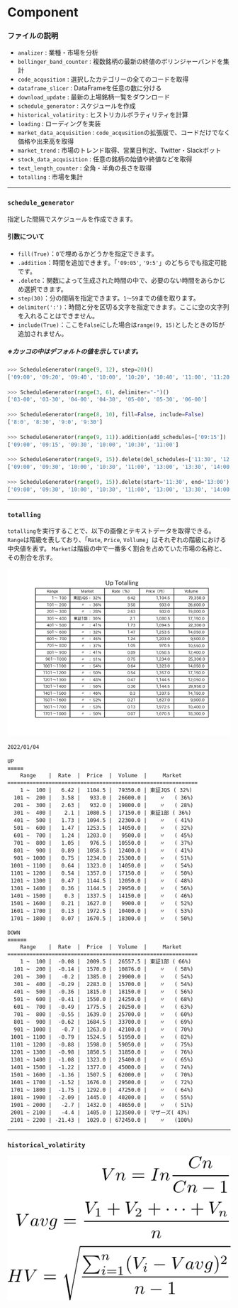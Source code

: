 # Component

### ファイルの説明

 - `analizer` : 業種・市場を分析
 - `bollinger_band_counter` : 複数銘柄の最新の終値のボリンジャーバンドを集計
 - `code_acqusition` :  選択したカテゴリーの全てのコードを取得
 - `dataframe_slicer` : DataFrameを任意の数に分ける
 - `download_update` : 最新の上場銘柄一覧をダウンロード
 - `schedule_generator` : スケジュールを作成
 - `historical_volatirity` : ヒストリカルボラティリティを計算
 - `loading` : ローディングを実装
 - `market_data_acquisition` : `code_acqusition`の拡張版で、コードだけでなく価格や出来高を取得
 - `market_trend` : 市場のトレンド取得、営業日判定、Twitter・Slackボット
 - `stock_data_acquisition` : 任意の銘柄の始値や終値などを取得
 - `text_length_counter` : 全角・半角の長さを取得
 - `totalling` : 市場を集計

***

### `schedule_generator`

指定した間隔でスケジュールを作成できます。

#### 引数について

 - `fill(True)`：`0`で埋めるかどうかを指定できます。
 - `.addition`：時間を追加できます。「`'09:05'`, `'9:5'`」のどちらでも指定可能です。
 - `.delete`：関数によって生成された時間の中で、必要のない時間をあらかじめ選択できます。
 - `step(30)`：分の間隔を指定できます。`1～59`までの値を取ります。
 - `delimiter(':')`：時間と分を区切る文字を指定できます。ここに空の文字列を入れることはできません。
 - `include(True)`：ここを`False`にした場合は`range(9, 15)`としたときの15が追加されません。

##### ※カッコの中はデフォルトの値を示しています。

```python
>>> ScheduleGenerator(range(9, 12), step=20)()
['09:00', '09:20', '09:40', '10:00', '10:20', '10:40', '11:00', '11:20', '11:40', '12:00']

>>> ScheduleGenerator(range(3, 6), delimiter="-")()
['03-00', '03-30', '04-00', '04-30', '05-00', '05-30', '06-00']

>>> ScheduleGenerator(range(8, 10), fill=False, include=False)
['8:0', '8:30', '9:0', '9:30']

>>> ScheduleGenerator(range(9, 11)).addition(add_schedules=['09:15'])
['09:00', '09:15', '09:30', '10:00', '10:30', '11:00']

>>> ScheduleGenerator(range(9, 15)).delete(del_schedules=['11:30', '12:00', '12:30'])
['09:00', '09:30', '10:00', '10:30', '11:00', '13:00', '13:30', '14:00', '14:30', '15:00']

>>> ScheduleGenerator(range(9, 15)).delete(start='11:30', end='13:00')
['09:00', '09:30', '10:00', '10:30', '11:00', '13:00', '13:30', '14:00', '14:30', '15:00']
```

***

### `totalling`

`totalling`を実行することで、以下の画像とテキストデータを取得できる。
`Range`は階級を表しており、「`Rate`, `Price`, `Vollume`」はそれぞれの階級における中央値を表す。
`Market`は階級の中で一番多く割合を占めていた市場の名称と、その割合を示す。

![totalling sample image](../data/totalling_sample.png)

```
2022/01/04
    
UP
≡≡≡≡≡
    Range    |  Rate  |  Price  |  Volume  |     Market     
============================================================
    1 ~  100 |   6.42 |  1104.5 |  79350.0 | 東証JQS ( 32%)
  101 ~  200 |   3.58 |   933.0 |  26600.0 |    〃   ( 36%)
  201 ~  300 |   2.63 |   932.0 |  19800.0 |    〃   ( 28%)
  301 ~  400 |    2.1 |  1080.5 |  17150.0 | 東証1部 ( 36%)
  401 ~  500 |   1.73 |  1094.5 |  22300.0 |    〃   ( 41%)
  501 ~  600 |   1.47 |  1253.5 |  14050.0 |    〃   ( 32%)
  601 ~  700 |   1.24 |  1203.0 |   9500.0 |    〃   ( 45%)
  701 ~  800 |   1.05 |   976.5 |  10550.0 |    〃   ( 37%)
  801 ~  900 |   0.89 |  1058.5 |  12400.0 |    〃   ( 41%)
  901 ~ 1000 |   0.75 |  1234.0 |  25300.0 |    〃   ( 51%)
 1001 ~ 1100 |   0.64 |  1323.0 |  14050.0 |    〃   ( 54%)
 1101 ~ 1200 |   0.54 |  1357.0 |  17150.0 |    〃   ( 50%)
 1201 ~ 1300 |   0.47 |  1144.5 |  12050.0 |    〃   ( 48%)
 1301 ~ 1400 |   0.36 |  1144.5 |  29950.0 |    〃   ( 56%)
 1401 ~ 1500 |    0.3 |  1337.5 |  14150.0 |    〃   ( 46%)
 1501 ~ 1600 |   0.21 |  1627.0 |   9900.0 |    〃   ( 52%)
 1601 ~ 1700 |   0.13 |  1972.5 |  10400.0 |    〃   ( 53%)
 1701 ~ 1800 |   0.07 |  1670.5 |  18300.0 |    〃   ( 50%)

DOWN
≡≡≡≡≡≡
    Range    |  Rate  |  Price  |  Volume  |     Market     
============================================================
    1 ~  100 |  -0.08 |  2009.5 |  26557.5 | 東証1部 ( 66%)
  101 ~  200 |  -0.14 |  1570.0 |  10876.0 |    〃   ( 58%)
  201 ~  300 |   -0.2 |  1385.0 |  29900.0 |    〃   ( 54%)
  301 ~  400 |  -0.29 |  2283.0 |  15700.0 |    〃   ( 54%)
  401 ~  500 |  -0.36 |  1815.0 |  18150.0 |    〃   ( 56%)
  501 ~  600 |  -0.41 |  1550.0 |  24250.0 |    〃   ( 68%)
  601 ~  700 |  -0.49 |  1775.5 |  20250.0 |    〃   ( 63%)
  701 ~  800 |  -0.55 |  1639.0 |  25700.0 |    〃   ( 60%)
  801 ~  900 |  -0.62 |  1684.5 |  33700.0 |    〃   ( 69%)
  901 ~ 1000 |   -0.7 |  1263.0 |  42100.0 |    〃   ( 70%)
 1001 ~ 1100 |  -0.79 |  1524.5 |  51950.0 |    〃   ( 82%)
 1101 ~ 1200 |  -0.88 |  1598.0 |  59050.0 |    〃   ( 75%)
 1201 ~ 1300 |  -0.98 |  1850.5 |  31850.0 |    〃   ( 76%)
 1301 ~ 1400 |  -1.08 |  1323.0 |  25400.0 |    〃   ( 65%)
 1401 ~ 1500 |  -1.22 |  1377.0 |  45000.0 |    〃   ( 74%)
 1501 ~ 1600 |  -1.36 |  1507.5 |  62000.0 |    〃   ( 70%)
 1601 ~ 1700 |  -1.52 |  1676.0 |  29500.0 |    〃   ( 72%)
 1701 ~ 1800 |  -1.75 |  1292.0 |  47250.0 |    〃   ( 64%)
 1801 ~ 1900 |  -2.09 |  1445.0 |  40200.0 |    〃   ( 55%)
 1901 ~ 2000 |   -2.7 |  1432.0 |  48650.0 |    〃   ( 51%)
 2001 ~ 2100 |   -4.4 |  1405.0 | 123500.0 | マザーズ( 43%)
 2101 ~ 2200 | -21.43 |  1029.0 | 672450.0 |    〃   (100%)
```

***

### `historical_volatirity`

![hv](../data/historical_volatility.png)
